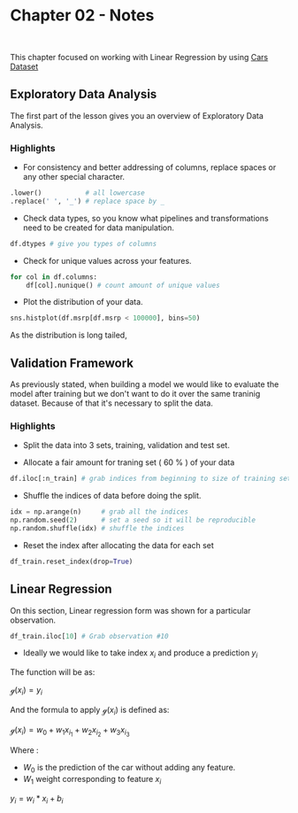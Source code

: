 # Chapter 02 - Notes

<br />

This chapter focused on working with Linear Regression by using [Cars Dataset](https://www.google.com)

## Exploratory Data Analysis 

The first part of the lesson gives you an overview of Exploratory Data Analysis. 

### Highlights 

- For consistency and better addressing of columns, replace spaces or any other special character. 

```python
.lower()           # all lowercase 
.replace(' ', '_') # replace space by _
```

* Check data types, so you know what pipelines and transformations need to be created for data manipulation.

```python
df.dtypes # give you types of columns
```

* Check for unique values across your features. 

```python
for col in df.columns:
    df[col].nunique() # count amount of unique values
```

* Plot the distribution of your data. 

```python
sns.histplot(df.msrp[df.msrp < 100000], bins=50)
```

As the distribution is long tailed, 

## Validation Framework 

As previously stated, when building a model we would like to evaluate the model after training but we don't want to do it over the same traninig dataset. Because of that it's necessary to split the data. 

### Highlights
 
- Split the data into 3 sets, training, validation and test set. 

- Allocate a fair amount for traning set ( 60 % ) of your data

```python
df.iloc[:n_train] # grab indices from beginning to size of training set
```

- Shuffle the indices of data before doing the split.

```python
idx = np.arange(n)     # grab all the indices
np.random.seed(2)      # set a seed so it will be reproducible  
np.random.shuffle(idx) # shuffle the indices
```

- Reset the index after allocating the data for each set

```python
df_train.reset_index(drop=True)
```

## Linear Regression

On this section, Linear regression form was shown for a particular observation. 

```python
df_train.iloc[10] # Grab observation #10

```

- Ideally we would like to take index  $x_i$ and produce a prediction $y_i$

The function will be as: 

$\mathcal{g}(x_i) = y_i$

And the formula to apply $\mathcal{g}(x_i)$ is defined as: 

$\mathcal{g}(x_i) = w_0 + w_1x_{i_1} + w_2x_{i_2} + w_3x_{i_3}$ 

Where : 
- $W_0$ is the prediction of the car without adding any feature. 
- $W_1$ weight corresponding to feature $x_i$

$y_i = w_i * x_i + b_i$